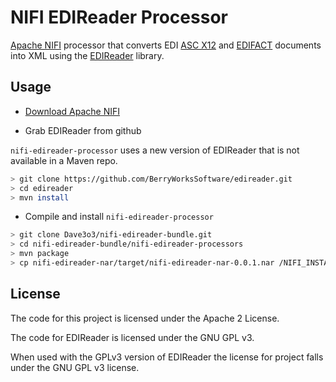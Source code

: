 # NIFI EDIReader Processor

[Apache NIFI](https://nifi.apache.org) processor that converts
EDI [ASC X12](https://en.wikipedia.org/wiki/ASC_X12) and
[EDIFACT](https://en.wikipedia.org/wiki/EDIFACT)
documents into XML using the
[EDIReader](https://github.com/BerryWorksSoftware/edireader) library.

## Usage

* [Download Apache NIFI](https://nifi.apache.org/download.html)

* Grab EDIReader from github

`nifi-edireader-processor` uses a new version of EDIReader that is not available in a Maven repo.

```bash
> git clone https://github.com/BerryWorksSoftware/edireader.git
> cd edireader
> mvn install
```

* Compile and install `nifi-edireader-processor`

```bash
> git clone Dave3o3/nifi-edireader-bundle.git
> cd nifi-edireader-bundle/nifi-edireader-processors
> mvn package
> cp nifi-edireader-nar/target/nifi-edireader-nar-0.0.1.nar /NIFI_INSTALL/lib/
```

## License

The code for this project is licensed under the Apache 2 License.

The code for EDIReader is licensed under the GNU GPL v3.

When used with the GPLv3 version of EDIReader the license for project falls under the GNU GPL v3 license.



